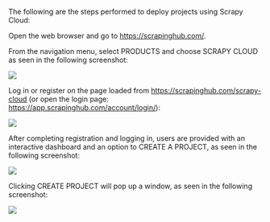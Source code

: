 The following are the steps performed to deploy projects using Scrapy Cloud:

Open the web browser and go to https://scrapinghub.com/.

From the navigation menu, select PRODUCTS and choose SCRAPY CLOUD as seen in the following screenshot:

![](https://github.com/fenago/katacoda-scenarios/raw/master/web-scraping-with-python/chapter-05-02/steps/17/1.png)

Log in or register on the page loaded from https://scrapinghub.com/scrapy-cloud (or open the login page: https://app.scrapinghub.com/account/login/):

![](https://github.com/fenago/katacoda-scenarios/raw/master/web-scraping-with-python/chapter-05-02/steps/17/2.png)

After completing registration and logging in, users are provided with an interactive dashboard and an option to CREATE A PROJECT, as seen in the following screenshot:

![](https://github.com/fenago/katacoda-scenarios/raw/master/web-scraping-with-python/chapter-05-02/steps/17/3.png)

Clicking CREATE PROJECT will pop up a window, as seen in the following screenshot:

![](https://github.com/fenago/katacoda-scenarios/raw/master/web-scraping-with-python/chapter-05-02/steps/17/4.png)
